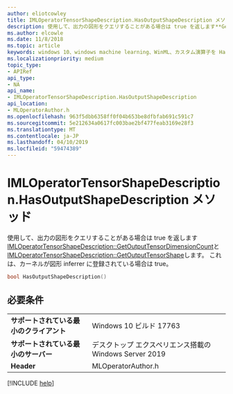 ```yaml
---
author: eliotcowley
title: IMLOperatorTensorShapeDescription.HasOutputShapeDescription メソッド
description: 使用して、出力の図形をクエリすることがある場合は true を返します**GetOutputTensorDimensionCount**と**GetOutputTensorShape**します。
ms.author: elcowle
ms.date: 11/8/2018
ms.topic: article
keywords: windows 10、windows machine learning、WinML、カスタム演算子を HasOutputShapeDescription
ms.localizationpriority: medium
topic_type:
- APIRef
api_type:
- NA
api_name:
- IMLOperatorTensorShapeDescription.HasOutputShapeDescription
api_location:
- MLOperatorAuthor.h
ms.openlocfilehash: 963f5dbb6358ff0f04b653be8dfbfab691c591c7
ms.sourcegitcommit: 5e212634a0617fc003bae2bf477feab3169e28f3
ms.translationtype: MT
ms.contentlocale: ja-JP
ms.lasthandoff: 04/10/2019
ms.locfileid: "59474389"
---
```

# <a name="imloperatortensorshapedescriptionhasoutputshapedescription-method"></a>IMLOperatorTensorShapeDescription.HasOutputShapeDescription メソッド

使用して、出力の図形をクエリすることがある場合は true を返します[IMLOperatorTensorShapeDescription::GetOutputTensorDimensionCount](IMLOperatorTensorShapeDescription_GetOutputTensorDimensionCount.md)と[IMLOperatorTensorShapeDescription::GetOutputTensorShape](IMLOperatorTensorShapeDescription_GetOutputTensorShape.md)します。 これは、カーネルが図形 inferrer に登録されている場合は true。

```cpp
bool HasOutputShapeDescription()
```

## <a name="requirements"></a>必要条件

| | |
|-|-|
| **サポートされている最小のクライアント** | Windows 10 ビルド 17763 |
| **サポートされている最小のサーバー** | デスクトップ エクスペリエンス搭載の Windows Server 2019 |
| **Header** | MLOperatorAuthor.h |

[!INCLUDE [help](../includes/get-help.md)]
